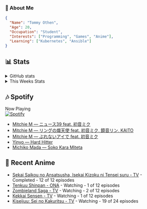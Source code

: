 ### 👋 About Me
```json
{
  "Name": "Tommy Othen",
  "Age": 20,
  "Occupation": "Student",
  "Interests": ["Programming", "Games", "Anime"],
  "Learning": ["Kubernetes", "Ansible"]
}
```

## 📊 Stats
<details>
  <summary>GitHub stats</summary>
  <a href="https://github.com/anuraghazra/github-readme-stats">
    <img src="https://github-readme-stats.vercel.app/api?username=DaSushiAsian&show_icons=true&count_private=true&hide=prs,issues">
  </a>
</details>

<details>
  <summary>This Weeks Stats</summary>
  <a href="https://github.com/anuraghazra/github-readme-stats">
    <img src="https://github-readme-stats.vercel.app/api/wakatime?username=DaSushiAsian&cache_seconds=1800&custom_title=Top Languages">
  </a>
</details>

## 🎶 Spotify
Now Playing\
[![Spotify](https://novatorem-dasushiasian.vercel.app/api/spotify)](https://open.spotify.com/user/g90805640970)
<!-- LASTFM:START -->
* [Mitchie M — ニュース39 feat. 初音ミク](https://www.last.fm/music/Mitchie+M/_/%E3%83%8B%E3%83%A5%E3%83%BC%E3%82%B939+feat.+%E5%88%9D%E9%9F%B3%E3%83%9F%E3%82%AF)
* [Mitchie M — リングの熾天使 feat. 初音ミク, 鏡音リン, KAITO](https://www.last.fm/music/Mitchie+M/_/%E3%83%AA%E3%83%B3%E3%82%B0%E3%81%AE%E7%86%BE%E5%A4%A9%E4%BD%BF+feat.+%E5%88%9D%E9%9F%B3%E3%83%9F%E3%82%AF,+%E9%8F%A1%E9%9F%B3%E3%83%AA%E3%83%B3,+KAITO)
* [Mitchie M — ぶれないアイで feat. 初音ミク](https://www.last.fm/music/Mitchie+M/_/%E3%81%B6%E3%82%8C%E3%81%AA%E3%81%84%E3%82%A2%E3%82%A4%E3%81%A7+feat.+%E5%88%9D%E9%9F%B3%E3%83%9F%E3%82%AF)
* [Yinyo — Hard Hitter](https://www.last.fm/music/Yinyo/_/Hard+Hitter)
* [Michiko Mada — Soko Kara Miteta](https://www.last.fm/music/Michiko+Mada/_/Soko+Kara+Miteta)<!-- LASTFM:END -->

## 🗻 Recent Anime
<!-- ANIME-LIST:START -->
* [Sekai Saikou no Ansatsusha, Isekai Kizoku ni Tensei suru - TV](https://myanimelist.net/anime/47790/Sekai_Saikou_no_Ansatsusha_Isekai_Kizoku_ni_Tensei_suru) - Completed - 12 of 12 episodes
* [Tenkuu Shinpan - ONA](https://myanimelist.net/anime/43690/Tenkuu_Shinpan) - Watching - 1 of 12 episodes
* [Zombieland Saga - TV](https://myanimelist.net/anime/37976/Zombieland_Saga) - Watching - 2 of 12 episodes
* [Kekkai Sensen - TV](https://myanimelist.net/anime/24439/Kekkai_Sensen) - Watching - 1 of 12 episodes
* [Kiseijuu: Sei no Kakuritsu - TV](https://myanimelist.net/anime/22535/Kiseijuu__Sei_no_Kakuritsu) - Watching - 19 of 24 episodes<!-- ANIME-LIST:END -->
